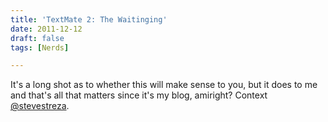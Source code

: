 ```yaml
---
title: 'TextMate 2: The Waitinging'
date: 2011-12-12
draft: false
tags: [Nerds]

---
```


It's a long shot as to whether this will make sense to you, but it does to me and that's all that matters since it's my blog, amiright? Context [@stevestreza](https://twitter.com/SteveStreza/status/146329349270937600).